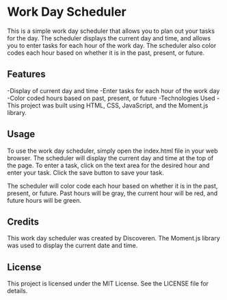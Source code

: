 # Work Day Scheduler
This is a simple work day scheduler that allows you to plan out your tasks for the day. The scheduler displays the current day and time, and allows you to enter tasks for each hour of the work day. The scheduler also color codes each hour based on whether it is in the past, present, or future.

## Features
-Display of current day and time
-Enter tasks for each hour of the work day
-Color coded hours based on past, present, or future
-Technologies Used
-This project was built using HTML, CSS, JavaScript, and the Moment.js library.

## Usage
To use the work day scheduler, simply open the index.html file in your web browser. The scheduler will display the current day and time at the top of the page. To enter a task, click on the text area for the desired hour and enter your task. Click the save button to save your task.

The scheduler will color code each hour based on whether it is in the past, present, or future. Past hours will be gray, the current hour will be red, and future hours will be green.

## Credits
This work day scheduler was created by Discoveren. The Moment.js library was used to display the current date and time.

## License
This project is licensed under the MIT License. See the LICENSE file for details.

